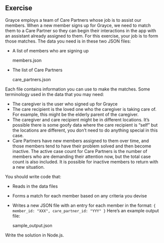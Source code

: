 ## Exercise

Grayce employs a team of Care Partners whose job is to assist our members. When a new member signs up for Grayce, we need to match them to a Care Partner so they can begin their interactions in the app with an assistant already assigned to them. For this exercise, your job is to form those matches. The data you need is in these two JSON files:

- A list of members who are signing up
    
    members.json
    
- The list of Care Partners
    
    care_partners.json
    

Each file contains information you can use to make the matches. Some terminology used in the data that you may need:

- The caregiver is the user who signed up for Grayce
- The care recipient is the loved one who the caregiver is taking care of. For example, this might be the elderly parent of the caregiver.
- The caregiver and care recipient might be in different locations. It’s possible there is some goofy data where the care recipient is “self” but the locations are different, you don’t need to do anything special in this case.
- Care Partners have new members assigned to them over time, and those members tend to have their problem solved and then become inactive. The active case count for Care Partners is the number of members who are demanding their attention now, but the total case count is also included. It is possible for inactive members to return with a new situation.

You should write code that:

- Reads in the data files
- Forms a match for each member based on any criteria you devise
- Writes a new JSON file with an entry for each member in the format: `{ member_id: "XXX", care_partner_id: "YYY" }` Here’s an example output file:
    
    sample_output.json
    
Write the solution in Node.js.
